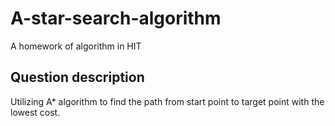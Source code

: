 # A-star-search-algorithm
A homework of algorithm in HIT 

## Question description
Utilizing A* algorithm to find the path from start point to target point with the lowest cost. 